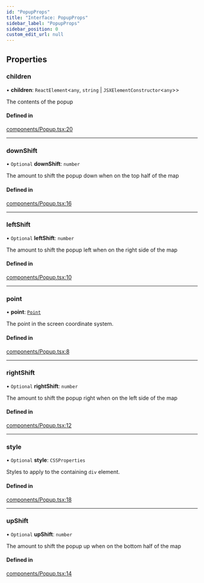 ```yaml
---
id: "PopupProps"
title: "Interface: PopupProps"
sidebar_label: "PopupProps"
sidebar_position: 0
custom_edit_url: null
---
```


## Properties

### children

• **children**: `ReactElement`<`any`, `string` \| `JSXElementConstructor`<`any`\>\>

The contents of the popup

#### Defined in

[components/Popup.tsx:20](https://github.com/rob-blackbourn/jetblack-map/blob/4867b73/src/components/Popup.tsx#L20)

___

### downShift

• `Optional` **downShift**: `number`

The amount to shift the popup down when on the top half of the map

#### Defined in

[components/Popup.tsx:16](https://github.com/rob-blackbourn/jetblack-map/blob/4867b73/src/components/Popup.tsx#L16)

___

### leftShift

• `Optional` **leftShift**: `number`

The amount to shift the popup left when on the right side of the map

#### Defined in

[components/Popup.tsx:10](https://github.com/rob-blackbourn/jetblack-map/blob/4867b73/src/components/Popup.tsx#L10)

___

### point

• **point**: [`Point`](../modules.md#point)

The point in the screen coordinate system.

#### Defined in

[components/Popup.tsx:8](https://github.com/rob-blackbourn/jetblack-map/blob/4867b73/src/components/Popup.tsx#L8)

___

### rightShift

• `Optional` **rightShift**: `number`

The amount to shift the popup right when on the left side of the map

#### Defined in

[components/Popup.tsx:12](https://github.com/rob-blackbourn/jetblack-map/blob/4867b73/src/components/Popup.tsx#L12)

___

### style

• `Optional` **style**: `CSSProperties`

Styles to apply to the containing `div` element.

#### Defined in

[components/Popup.tsx:18](https://github.com/rob-blackbourn/jetblack-map/blob/4867b73/src/components/Popup.tsx#L18)

___

### upShift

• `Optional` **upShift**: `number`

The amount to shift the popup up when on the bottom half of the map

#### Defined in

[components/Popup.tsx:14](https://github.com/rob-blackbourn/jetblack-map/blob/4867b73/src/components/Popup.tsx#L14)
